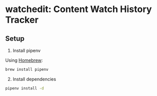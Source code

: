 # watchedit: Content Watch History Tracker

## Setup

1. Install pipenv

Using [Homebrew](https://brew.sh/):

```bash
brew install pipenv
```

2. Install dependencies

```bash
pipenv install -d
```
